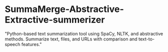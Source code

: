 # SummaMerge-Abstractive-Extractive-summerizer
 "Python-based text summarization tool using SpaCy, NLTK, and abstractive methods. Summarize text, files, and URLs with comparison and text-to-speech features."
